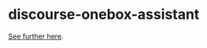 # discourse-onebox-assistant

[See further here](https://meta.discourse.org/t/onebox-assistant-a-plugin-to-help-onebox-do-its-job/107405).

